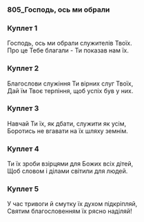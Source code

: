 ### 805_Господь, ось ми обрали
### Куплет 1
Господь, ось ми обрали служителів Твоїх. <br/>Про це Тебе благали - Ти показав нам їх.
### Куплет 2
Благослови служіння Ти вірних слуг Твоїх, <br/>Дай їм Твоє терпіння, щоб успіх був у них.
### Куплет 3
Навчай Ти їх, як дбати, служити як усім, <br/>Боротись не вгавати на їх шляху земнім.
### Куплет 4
Ти їх зроби взірцями для Божих всіх дітей, <br/>Щоб словом і ділами світили для людей.
### Куплет 5
У час тривоги й смутку їх духом підкріпляй, <br/>Святим благословенням їх рясно наділяй!
